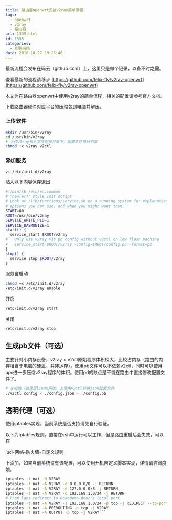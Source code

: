 ```yaml
---
title: 路由器openwrt安装v2ray简单流程
tags:
  - openwrt
  - v2ray
  - 路由器
url: 1335.html
id: 1335
categories:
  - 互联网络
date: 2018-10-27 19:25:46
---
```


最新流程会发布在码云（github.com）上，这里只是做个记录，以备不时之需。

查看最新的流程请移步 [https://github.com/felix-fly/v2ray-openwrt](https://github.com/felix-fly/v2ray-openwrt)

本文为在路由器openwrt中使用v2ray的简单流程，相关的配置请参考官方文档。

下载路由器硬件对应平台的压缩包到电脑并解压。

### [](https://github.com/felix-fly/v2ray-openwrt#%E4%B8%8A%E4%BC%A0%E8%BD%AF%E4%BB%B6)上传软件

```bash
mkdir /usr/bin/v2ray
cd /usr/bin/v2ray
# 上传v2ray相关文件到该目录下，配置文件自行百度
chmod +x v2ray v2ctl
```

### [](https://github.com/felix-fly/v2ray-openwrt#%E6%B7%BB%E5%8A%A0%E6%9C%8D%E5%8A%A1)添加服务

```bash
vi /etc/init.d/v2ray
```

贴入以下内容保存退出

```bash
#!/bin/sh /etc/rc.common
# "new(er)" style init script
# Look at /lib/functions/service.sh on a running system for explanations of what other SERVICE_
# options you can use, and when you might want them.
START=80
ROOT=/usr/bin/v2ray
SERVICE_WRITE_PID=1
SERVICE_DAEMONIZE=1
start() {
  service_start $ROOT/v2ray
#   Only use v2ray via pb config without v2ctl on low flash machine
#   service_start $ROOT/v2ray -config=$ROOT/config.pb -format=pb
}
stop() {
  service_stop $ROOT/v2ray
}
```

服务自启动

```bash
chmod +x /etc/init.d/v2ray
/etc/init.d/v2ray enable
```

开启

```bash
/etc/init.d/v2ray start
```

关闭

```bash
/etc/init.d/v2ray stop
```

[](https://github.com/felix-fly/v2ray-openwrt#%E7%94%9F%E6%88%90pb%E6%96%87%E4%BB%B6%E5%8F%AF%E9%80%89)生成pb文件（可选）
-----------------------------------------------------------------------------------------------------------------

主要针对小内存设备，v2ray + v2ctl原始程序体积较大，比较占内存（路由的内存相当于电脑的硬盘，并非运存）。使用pb文件可以不依赖v2ctl，同时可以使用upx进一步压缩v2ray程序的体积。使用pd的缺点是不能在路由中直接修改配置文件了。

```bash
# 在电脑（这里是linux系统）上使用v2ctl转换json配置文件
./v2ctl config < ./config.json > ./config.pb
```

[](https://github.com/felix-fly/v2ray-openwrt#%E9%80%8F%E6%98%8E%E4%BB%A3%E7%90%86%E5%8F%AF%E9%80%89)透明代理（可选）
-------------------------------------------------------------------------------------------------------------

使用iptables实现，当前系统是否支持请先自行验证。

以下为iptables规则，直接在ssh中运行可以工作，但是路由重启后会失效，可以在

luci-网络-防火墙-自定义规则

下添加，如果当前系统没有该配置，可以使用开机自定义脚本实现，详情请咨询度娘。

```bash
iptables -t nat -N V2RAY
iptables -t nat -A V2RAY -d 0.0.0.0/8 -j RETURN
iptables -t nat -A V2RAY -d 127.0.0.0/8 -j RETURN
iptables -t nat -A V2RAY -d 192.168.1.0/24 -j RETURN
# From lans redirect to Dokodemo-door's local port
iptables -t nat -A V2RAY -s 192.168.1.0/24 -p tcp -j REDIRECT --to-ports 12345
iptables -t nat -A PREROUTING -p tcp -j V2RAY
iptables -t nat -A OUTPUT -p tcp -j V2RAY```